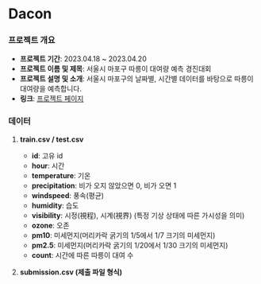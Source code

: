 # Dacon

### 프로젝트 개요

- **프로젝트 기간**: 2023.04.18 ~ 2023.04.20
- **프로젝트 이름 및 제목**: 서울시 마포구 따릉이 대여량 예측 경진대회
- **프로젝트 설명 및 소개**: 서울시 마포구의 날짜별, 시간별 데이터를 바탕으로 따릉이 대여량을 예측합니다.
- **링크**: [프로젝트 페이지](https://dacon.io/competitions/open/235576/overview/description)

### 데이터

1. **train.csv / test.csv**
   - **id**: 고유 id
   - **hour**: 시간
   - **temperature**: 기온
   - **precipitation**: 비가 오지 않았으면 0, 비가 오면 1
   - **windspeed**: 풍속(평균)
   - **humidity**: 습도
   - **visibility**: 시정(視程), 시계(視界) (특정 기상 상태에 따른 가시성을 의미)
   - **ozone**: 오존
   - **pm10**: 미세먼지(머리카락 굵기의 1/5에서 1/7 크기의 미세먼지)
   - **pm2.5**: 미세먼지(머리카락 굵기의 1/20에서 1/30 크기의 미세먼지)
   - **count**: 시간에 따른 따릉이 대여 수

2. **submission.csv (제출 파일 형식)**
